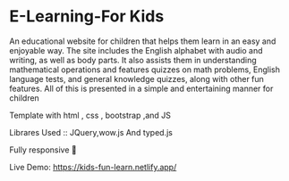 # E-Learning-For Kids


An educational website for children that helps them learn in an easy and enjoyable way. 
The site includes the English alphabet with audio and writing, as well as body parts.
It also assists them in understanding mathematical operations and features quizzes on math problems, English language tests, and general knowledge quizzes, along with other fun features.
All of this is presented in a simple and entertaining manner for children

 Template with html , css , bootstrap ,and JS

 Librares Used :: JQuery,wow.js And typed.js

Fully responsive 📱

Live Demo: https://kids-fun-learn.netlify.app/
